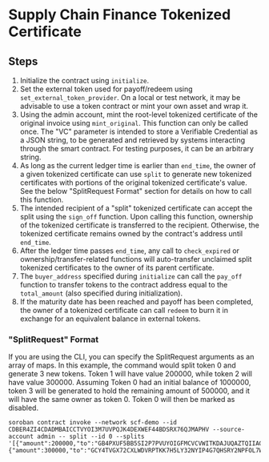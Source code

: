 # Supply Chain Finance Tokenized Certificate

## Steps
1. Initialize the contract using `initialize`.
2. Set the external token used for payoff/redeem using `set_external_token_provider`. On a local or test network, it may be advisable to use a token contract or mint your own asset and wrap it.
3. Using the admin account, mint the root-level tokenized certificate of the original invoice using `mint_original`. This function can only be called once. The "VC" parameter is intended to store a Verifiable Credential as a JSON string, to be generated and retrieved by systems interacting through the smart contract. For testing purposes, it can be an arbitrary string. 
4. As long as the current ledger time is earlier than `end_time`, the owner of a given tokenized certificate can use `split` to generate new tokenized certificates with portions of the original tokenized certificate's value. See the below "SplitRequest Format" section for details on how to call this function.
5. The intended recipient of a "split" tokenized certificate can accept the split using the `sign_off` function. Upon calling this function, ownership of the tokenized certificate is transferred to the recipient. Otherwise, the tokenized certificate remains owned by the contract's address until `end_time`.
6. After the ledger time passes `end_time`, any call to `check_expired` or ownership/transfer-related functions will auto-transfer unclaimed split tokenized certificates to the owner of its parent certificate.
7. The `buyer_address` specified during `initialize` can call the `pay_off` function to transfer tokens to the contract address equal to the `total_amount` (also specified during initialization).
8. If the maturity date has been reached and payoff has been completed, the owner of a tokenized certificate can call `redeem` to burn it in exchange for an equivalent balance in external tokens.

### "SplitRequest" Format
If you are using the CLI, you can specify the SplitRequest arguments as an array of maps. In this example, the command would split token 0 and generate 3 new tokens. Token 1 will have value 200000, while token 2 will have value 300000. Assuming Token 0 had an initial balance of 1000000, token 3 will be generated to hold the remaining amount of 500000, and it will have the same owner as token 0. Token 0 will then be marked as disabled.
```
soroban contract invoke --network scf-demo --id CDBER4ZI4CDADMBAICCTVYOI3M7UVPQJK4DEXWEF44BDSRX76QJMAPHV --source-account admin -- split --id 0 --splits '[{"amount":200000,"to":"GB4PXUF5BB5SI2P7PVUYOIGFMCVCVWITKDAJUQAZTQIIAGIMAPPRA45H"}, {"amount":300000,"to":"GCY4TVGX72CXLWDVRPTKK7H5LY32NYIP4G7QHSRY2NPFOL7W5VJGHF5B"}]'
```
